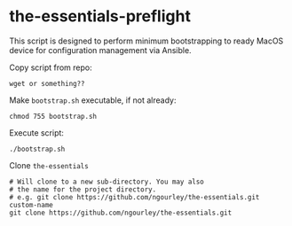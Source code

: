 # the-essentials-preflight

This script is designed to perform minimum bootstrapping
to ready MacOS device for configuration management via
Ansible.

Copy script from repo:

``` shell
wget or something??
```

Make `bootstrap.sh` executable, if not already:

``` shell
chmod 755 bootstrap.sh 
```

Execute script:

```shell
./bootstrap.sh
```

Clone `the-essentials`

``` shell
# Will clone to a new sub-directory. You may also
# the name for the project directory.
# e.g. git clone https://github.com/ngourley/the-essentials.git custom-name
git clone https://github.com/ngourley/the-essentials.git
```
